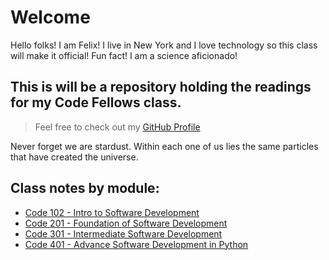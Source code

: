 # Welcome

Hello folks! I am Felix! I live in New York and I love technology so this class will make it official! Fun fact! I am a science aficionado!

## This is will be a repository holding the readings for my Code Fellows class.

> Feel free to check out my [GitHub Profile](https://github.com/f-taveras)

Never forget we are stardust. Within each one of us lies the same particles that have created the universe.

## Class notes by module:
* [Code 102 - Intro to Software Development](102/102TableOfContent.md)
* [Code 201 - Foundation of Software Development](201/201TableOfContent.md)
* [Code 301 - Intermediate Software Development](301/301TableOfContent.md)
* [Code 401 - Advance Software Development in Python](401/401TableOfContent.md)

